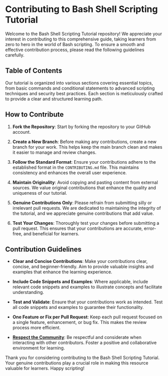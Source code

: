 # Contributing to Bash Shell Scripting Tutorial

Welcome to the Bash Shell Scripting Tutorial repository! We appreciate your interest in contributing to this comprehensive guide, taking learners from zero to hero in the world of Bash scripting. To ensure a smooth and effective contribution process, please read the following guidelines carefully.

## Table of Contents

Our tutorial is organized into various sections covering essential topics, from basic commands and conditional statements to advanced scripting techniques and security best practices. Each section is meticulously crafted to provide a clear and structured learning path.

## How to Contribute

1. **Fork the Repository**: Start by forking the repository to your GitHub account.

2. **Create a New Branch**: Before making any contributions, create a new branch for your work. This helps keep the main branch clean and makes it easier to manage and review changes.

3. **Follow the Standard Format**: Ensure your contributions adhere to the established format in the `CONTRIBUTING.md` file. This maintains consistency and enhances the overall user experience.

4. **Maintain Originality**: Avoid copying and pasting content from external sources. We value original contributions that enhance the quality and uniqueness of our tutorial.

5. **Genuine Contributions Only**: Please refrain from submitting silly or irrelevant pull requests. We are dedicated to maintaining the integrity of the tutorial, and we appreciate genuine contributions that add value.

6. **Test Your Changes**: Thoroughly test your changes before submitting a pull request. This ensures that your contributions are accurate, error-free, and beneficial for learners.

## Contribution Guidelines

- **Clear and Concise Contributions**: Make your contributions clear, concise, and beginner-friendly. Aim to provide valuable insights and examples that enhance the learning experience.

- **Include Code Snippets and Examples**: Where applicable, include relevant code snippets and examples to illustrate concepts and facilitate understanding.

- **Test and Validate**: Ensure that your contributions work as intended. Test all code snippets and examples to guarantee their functionality.

- **One Feature or Fix per Pull Request**: Keep each pull request focused on a single feature, enhancement, or bug fix. This makes the review process more efficient.

- **[Respect the Community](https://t.me/resourcehub1)**: Be respectful and considerate when interacting with other contributors. Foster a positive and collaborative environment for learning.

Thank you for considering contributing to the Bash Shell Scripting Tutorial. Your genuine contributions play a crucial role in making this resource valuable for learners. Happy scripting!
